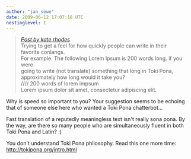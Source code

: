 ```yaml
---
author: "jan_sewe"
date: 2009-06-12 17:07:18 UTC
nestinglevel: 1
---
```

> [_Post by kate rhodes_](/7s5ntBMu/how-fast-do-you-write-toki-pona#post1)  
> Trying to get a feel for how quickly people can write in their  
> favorite conlangs.  
> For example. The following Lorem Ipsum is 200 words long. if you were  
> going to write (not translate) something that long in Toki Pona,  
> approximately how long would it take you?  
> //// 200 words of lorem impsum  
> Lorem ipsum dolor sit amet, consectetur adipiscing elit.  
> 

Why is speed so important to you? Your suggestion seems to be echoing that of someone else here who wanted a Toki Pona chatterbot...  
  
Fast translation of a reputedly meaningless text isn't really sona pona. By the way, are there so many people who are simultaneously fluent in both Toki Pona and Latin? :)  
  
You don't understand Toki Pona philosophy. Read this one more time: http://tokipona.org/intro.html